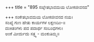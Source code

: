 +++
title = "895 ಸಙ್ಕೇತಭಾವಮಯ ಲೋಕಜೀವನದ"

+++
ಸಂಕೇತಭಾವಮಯ ಲೋಕಜೀವನದ ನಯ।  
ಸಂಖ್ಯೆ ಗುಣ ಹೇತು ಕಾರ್ಯಗಳ ಲಕ್ಷಣದಿಂ-॥  
ದಂಕಿತಂಗಳು ಪದ ಪದಾರ್ಥ ಸಂಬಂಧಗಳು।  
ಅಂಕೆ ಮೀರ್ದುದು ಸತ್ತ್ವ - ಮಂಕುತಿಮ್ಮ॥  
